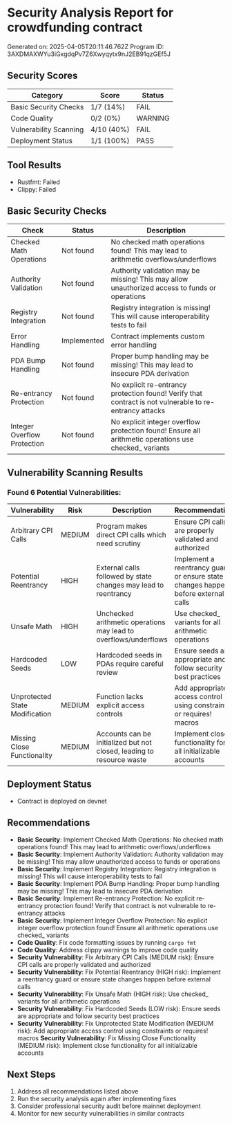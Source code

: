 # Security Analysis Report for crowdfunding contract
Generated on: 2025-04-05T20:11:46.762Z
Program ID: 3AXDMAXWYu3iGxgdqPv7Z6Xwyqytx9nJ2EB91qzGEf5J

## Security Scores

| Category | Score | Status |
|----------|-------|--------|
| Basic Security Checks | 1/7 (14%) | FAIL |
| Code Quality | 0/2 (0%) | WARNING |
| Vulnerability Scanning | 4/10 (40%) | FAIL |
| Deployment Status | 1/1 (100%) | PASS |

## Tool Results
- Rustfmt: Failed
- Clippy: Failed

## Basic Security Checks

| Check | Status | Description |
|-------|--------|-------------|
| Checked Math Operations | Not found | No checked math operations found! This may lead to arithmetic overflows/underflows |
| Authority Validation | Not found | Authority validation may be missing! This may allow unauthorized access to funds or operations |
| Registry Integration |  Not found | Registry integration is missing! This will cause interoperability tests to fail |
| Error Handling |   Implemented | Contract implements custom error handling |
| PDA Bump Handling |   Not found | Proper bump handling may be missing! This may lead to insecure PDA derivation |
| Re-entrancy Protection |   Not found | No explicit re-entrancy protection found! Verify that contract is not vulnerable to re-entrancy attacks |
| Integer Overflow Protection |   Not found | No explicit integer overflow protection found! Ensure all arithmetic operations use checked_ variants |

## Vulnerability Scanning Results

### Found 6 Potential Vulnerabilities:

| Vulnerability | Risk | Description | Recommendation |
|---------------|------|-------------|----------------|
| Arbitrary CPI Calls | MEDIUM | Program makes direct CPI calls which need scrutiny | Ensure CPI calls are properly validated and authorized |
| Potential Reentrancy | HIGH | External calls followed by state changes may lead to reentrancy | Implement a reentrancy guard or ensure state changes happen before external calls |
| Unsafe Math | HIGH | Unchecked arithmetic operations may lead to overflows/underflows | Use checked_ variants for all arithmetic operations |
| Hardcoded Seeds | LOW | Hardcoded seeds in PDAs require careful review | Ensure seeds are appropriate and follow security best practices |
| Unprotected State Modification | MEDIUM | Function lacks explicit access controls | Add appropriate access control using constraints or requires! macros |
| Missing Close Functionality | MEDIUM | Accounts can be initialized but not closed, leading to resource waste | Implement close functionality for all initializable accounts |

## Deployment Status
- Contract is deployed on devnet

## Recommendations
-  **Basic Security**: Implement Checked Math Operations: No checked math operations found! This may lead to arithmetic overflows/underflows
-  **Basic Security**: Implement Authority Validation: Authority validation may be missing! This may allow unauthorized access to funds or operations
-  **Basic Security**: Implement Registry Integration: Registry integration is missing! This will cause interoperability tests to fail
-  **Basic Security**: Implement PDA Bump Handling: Proper bump handling may be missing! This may lead to insecure PDA derivation
-  **Basic Security**: Implement Re-entrancy Protection: No explicit re-entrancy protection found! Verify that contract is not vulnerable to re-entrancy attacks
-  **Basic Security**: Implement Integer Overflow Protection: No explicit integer overflow protection found! Ensure all arithmetic operations use checked_ variants
-  **Code Quality**: Fix code formatting issues by running `cargo fmt`
-  **Code Quality**: Address clippy warnings to improve code quality
- **Security Vulnerability**: Fix Arbitrary CPI Calls (MEDIUM risk): Ensure CPI calls are properly validated and authorized
- **Security Vulnerability**: Fix Potential Reentrancy (HIGH risk): Implement a reentrancy guard or ensure state changes happen before external calls
-  **Security Vulnerability**: Fix Unsafe Math (HIGH risk): Use checked_ variants for all arithmetic operations
-  **Security Vulnerability**: Fix Hardcoded Seeds (LOW risk): Ensure seeds are appropriate and follow security best practices
-  **Security Vulnerability**: Fix Unprotected State Modification (MEDIUM risk): Add appropriate access control using constraints or requires! macros
   **Security Vulnerability**: Fix Missing Close Functionality (MEDIUM risk): Implement close functionality for all initializable accounts

## Next Steps
1. Address all recommendations listed above
2. Run the security analysis again after implementing fixes
3. Consider professional security audit before mainnet deployment
4. Monitor for new security vulnerabilities in similar contracts
